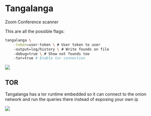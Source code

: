 # Tangalanga

Zoom Conference scanner

This are all the possible flags:

```bash
tangalanga \
    -token=user-token \ # User token to user
    -output=log/history \ # Write founds on file
    -debug=true \ # Show not founds too
    -tor=true # Enable tor connection
```

![](http://share.elcuervo.net/tangalanga-find-02.png)

## TOR

Tangalanga has a tor runtime embedded so it can connect to the onion network and run the queries
there instead of exposing your own ip

![](http://share.elcuervo.net/tangalanga-find-tor-01.png)
